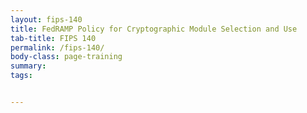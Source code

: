 ```yaml
---
layout: fips-140
title: FedRAMP Policy for Cryptographic Module Selection and Use
tab-title: FIPS 140
permalink: /fips-140/
body-class: page-training
summary: 
tags: 


---
```


